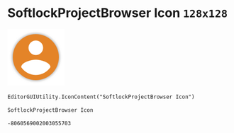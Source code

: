 # SoftlockProjectBrowser Icon `128x128`
<img src="/img/SoftlockProjectBrowser%20Icon.png" width=128 height=128>

``` CSharp
EditorGUIUtility.IconContent("SoftlockProjectBrowser Icon")
```
```
SoftlockProjectBrowser Icon
```
```
-8060569002003055703
```
